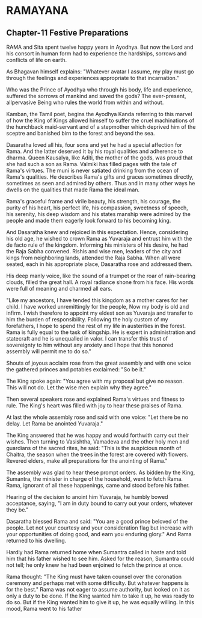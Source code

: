 # RAMAYANA
## Chapter-11 Festive Preparations

RAMA and Sita spent twelve happy years in Ayodhya. But now the Lord and his consort in human form had to experience the hardships, sorrows and conflicts of life on earth.

As Bhagavan himself explains: "Whatever avatar I assume, my play must go through the feelings and experiences appropriate to that incarnation."

Who was the Prince of Ayodhya who through his body, life and experience, suffered the sorrows of mankind and saved the gods? The ever-present, allpervasive Being who rules the world from within and without.

Kamban, the Tamil poet, begins the Ayodhya Kanda referring to this marvel of how the King of Kings allowed himself to suffer the cruel machinations of the hunchback maid-servant and of a stepmother which deprived him of the sceptre and banished birn to the forest and beyond the sea.

Dasaratha loved all his, four sons and yet he had a special affection for Rama. And the latter deserved it by his royal qualities and adherence to dharma. Queen Kausalya, like Aditi, the mother of the gods, was proud that she had such a son as Rama. Valmiki has filled pages with the tale of Rama's virtues. The muni is never satiated drinking from the ocean of Rama's qualities. He describes Rama's gifts and graces sometimes directly, sometimes as seen and admired by others. Thus and in many other ways he dwells on the qualities that made Rama the ideal man.

Rama's graceful frame and virile beauty, his strength, his courage, the purity of his heart, his perfect life, his compassion, sweetness of speech, his serenity, his deep wisdom and his states manship were admired by the people and made them eagerly look forward to his becoming king.

And Dasaratha knew and rejoiced in this expectation. Hence, considering his old age, he wished to crown Rama as Yuvaraja and entrust him with the de facto rule of the kingdom. Informing his ministers of his desire, he had the Raja Sabha convened. Rishis and wise men, leaders of the city and kings from neighboring lands, attended the Raja Sabha. When all were seated, each in his appropriate place, Dasaratha rose and addressed them.

His deep manly voice, like the sound of a trumpet or the roar of rain-bearing clouds, filled the great hall. A royal radiance shone from his face. His words were full of meaning and charmed all ears.

"Like my ancestors, I have tended this kingdom as a mother cares for her child. I have worked unremittingly for the people, Now my body is old and infirm. I wish therefore to appoint my eldest son as Yuvaraja and transfer to him the burden of responsibility. Following the holy custom of my forefathers, I hope to spend the rest of my life in austerities in the forest. Rama is fully equal to the task of kingship. He is expert in administration and statecraft and he is unequalled in valor. I can transfer this trust of sovereignty to him without any anxiety and I hope that this honored assembly will permit me to do so."

Shouts of joyous acclaim rose from the great assembly and with one voice the gathered princes and potables exclaimed: "So be it."

The King spoke again: "You agree with my proposal but give no reason. This will not do. Let the wise men explain why they agree."

Then several speakers rose and explained Rama's virtues and fitness to rule. The King's heart was filled with joy to hear these praises of Rama.

At last the whole assembly rose and said with one voice: "Let there be no delay. Let Rama be anointed Yuvaraja."

The King answered that he was happy and would forthwith carry out their wishes. Then turning to Vasishtha, Vamadeva and the other holy men and guardians of the sacred rites, he said: "This is the auspicious month of Chaitra, the season when the trees in the forest are covered with flowers. Revered elders, make all preparations for the anointing of Rama."

The assembly was glad to hear these prompt orders. As bidden by the King, Sumantra, the minister in charge of the household, went to fetch Rama. Rama, ignorant of all these happenings, came and stood before his father.

Hearing of the decision to anoint him Yuvaraja, he humbly bowed acceptance, saying, "I am in duty bound to carry out your orders, whatever they be."

Dasaratha blessed Rama and said: "You are a good prince beloved of the people. Let not your courtesy and your consideration flag but increase with your opportunities of doing good, and earn you enduring glory." And Rama returned to his dwelling.

Hardly had Rama returned home when Sumantra called in haste and told him that his father wished to see him. Asked for the reason, Sumantra could not tell; he only knew he had been enjoined to fetch the prince at once.

Rama thought: "The King must have taken counsel over the coronation ceremony and perhaps met with some difficulty. But whatever happens is for the best." Rama was not eager to assume authority, but looked on it as only a duty to be done. If the King wanted him to take it up, he was ready to do so. But if the King wanted him to give it up, he was equally willing. In this mood, Rama went to his father